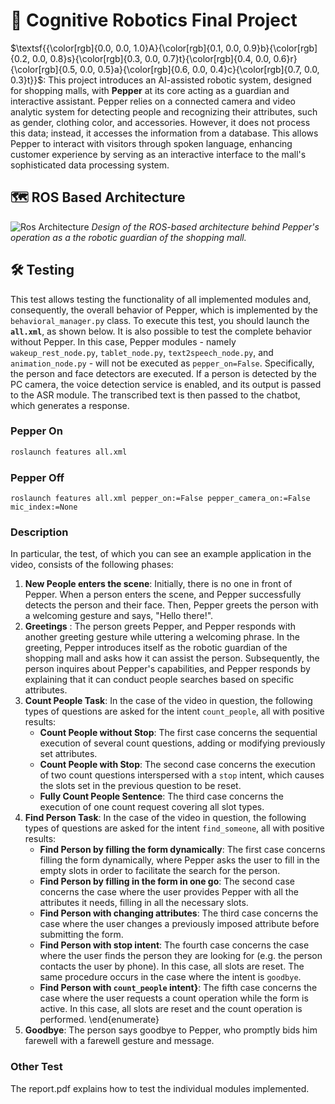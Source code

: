 # 🤖 Cognitive Robotics Final Project

$\textsf{{\color[rgb]{0.0, 0.0, 1.0}A}{\color[rgb]{0.1, 0.0, 0.9}b}{\color[rgb]{0.2, 0.0, 0.8}s}{\color[rgb]{0.3, 0.0, 0.7}t}{\color[rgb]{0.4, 0.0, 0.6}r}{\color[rgb]{0.5, 0.0, 0.5}a}{\color[rgb]{0.6, 0.0, 0.4}c}{\color[rgb]{0.7, 0.0, 0.3}t}}$: This project introduces an AI-assisted robotic system, designed for shopping malls, with **Pepper** at its core acting as a guardian and interactive assistant. Pepper relies on a connected camera and video analytic system for detecting people and recognizing their attributes, such as gender, clothing color, and accessories. However, it does not process this data; instead, it accesses the information from a database. This allows Pepper to interact with visitors through spoken language, enhancing customer experience by serving as an interactive interface to the mall's sophisticated data processing system.

## 🗺️ ROS Based Architecture
![Ros Architecture](https://github.com/Andyvince01/Cognitive_Robotics/blob/ecbea912f3bbbe88a5ecf95cbf2d2a2ef587e3ed/ROS%20Architecture.jpg)
*Design of the ROS-based architecture behind Pepper's operation as a the robotic guardian of the shopping mall.*

## 🛠 Testing
This test allows testing the functionality of all implemented modules and, consequently, the overall behavior of Pepper, which is implemented by the `behavioral_manager.py` class. To execute this test, you should launch the **`all.xml`**, as shown below. It is also possible to test the complete behavior without Pepper. In this case, Pepper modules - namely `wakeup_rest_node.py`, `tablet_node.py`, `text2speech_node.py`, and `animation_node.py` - will not be executed as `pepper_on=False`. Specifically, the person and face detectors are executed. If a person is detected by the PC camera, the voice detection service is enabled, and its output is passed to the ASR module. The transcribed text is then passed to the chatbot, which generates a response.

### Pepper On
```bash
roslaunch features all.xml
```

### Pepper Off
```
roslaunch features all.xml pepper_on:=False pepper_camera_on:=False mic_index:=None
```

### Description
In particular, the test, of which you can see an example application in the video, consists of the following phases:

1. **New People enters the scene**: Initially, there is no one in front of Pepper. When a person enters the scene, and Pepper successfully detects the person and their face. Then, Pepper greets the person with a welcoming gesture and says, "Hello there!".
2. **Greetings** : The person greets Pepper, and Pepper responds with another greeting gesture while uttering a welcoming phrase. In the greeting, Pepper introduces itself as the robotic guardian of the shopping mall and asks how it can assist the person. Subsequently, the person inquires about Pepper's capabilities, and Pepper responds by explaining that it can conduct people searches based on specific attributes.
3. **Count People Task**: In the case of the video in question, the following types of questions are asked for the intent `count_people`, all with positive results:
   - **Count People without Stop**: The first case concerns the sequential execution of several count questions, adding or modifying previously set attributes.
   - **Count People with Stop**: The second case concerns the execution of two count questions interspersed with a `stop` intent, which causes the slots set in the previous question to be reset.
   - **Fully Count People Sentence**: The third case concerns the execution of one count request covering all slot types.
4. **Find Person Task**: In the case of the video in question, the following types of questions are asked for the intent `find_someone`, all with positive results:
   - **Find Person by filling the form dynamically**: The first case concerns filling the form dynamically, where Pepper asks the user to fill in the empty slots in order to facilitate the search for the person.
   - **Find Person by filling in the form in one go**: The second case concerns the case where the user provides Pepper with all the attributes it needs, filling in all the necessary slots.
   - **Find Person with changing attributes**: The third case concerns the case where the user changes a previously imposed attribute before submitting the form.
   - **Find Person with stop intent**: The fourth case concerns the case where the user finds the person they are looking for (e.g. the person contacts the user by phone). In this case, all slots are reset. The same procedure occurs in the case where the intent is `goodbye`.
   - **Find Person with `count_people` intent}**: The fifth case concerns the case where the user requests a count operation while the form is active. In this case, all slots are reset and the count operation is performed.
	\end{enumerate}
5. **Goodbye**: The person says goodbye to Pepper, who promptly bids him farewell with a farewell gesture and message.

### Other Test
The report.pdf explains how to test the individual modules implemented.
